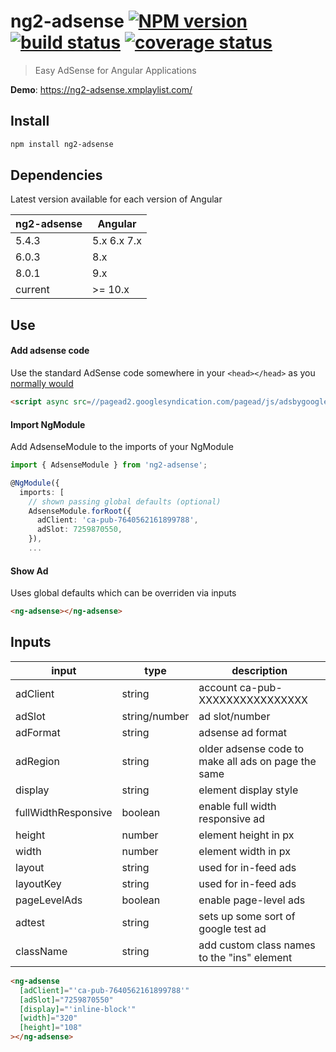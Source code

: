 # ng2-adsense [![NPM version][npm-image]][npm-url] [![build status][circle-img]][circle-url] [![coverage status][coverage-img]][coverage-url]

[npm-image]: https://img.shields.io/npm/v/ng2-adsense.svg
[npm-url]: https://npmjs.org/package/ng2-adsense
[circle-img]: https://circleci.com/gh/scttcper/ng2-adsense.svg?style=svg
[circle-url]: https://circleci.com/gh/scttcper/ng2-adsense
[coverage-img]: https://codecov.io/gh/scttcper/ng2-adsense/branch/master/graph/badge.svg
[coverage-url]: https://codecov.io/gh/scttcper/ng2-adsense

> Easy AdSense for Angular Applications

**Demo**: https://ng2-adsense.xmplaylist.com/

## Install

```bash
npm install ng2-adsense
```

## Dependencies

Latest version available for each version of Angular

| ng2-adsense | Angular     |
| ----------- | ----------- |
| 5.4.3       | 5.x 6.x 7.x |
| 6.0.3       | 8.x         |
| 8.0.1       | 9.x         |
| current     | >= 10.x     |

## Use

#### Add adsense code

Use the standard AdSense code somewhere in your `<head></head>` as you [normally would](https://support.google.com/adsense/answer/7477845)

```html
<script async src=//pagead2.googlesyndication.com/pagead/js/adsbygoogle.js></script>
```

#### Import NgModule

Add AdsenseModule to the imports of your NgModule

```typescript
import { AdsenseModule } from 'ng2-adsense';

@NgModule({
  imports: [
    // shown passing global defaults (optional)
    AdsenseModule.forRoot({
      adClient: 'ca-pub-7640562161899788',
      adSlot: 7259870550,
    }),
    ...
```

#### Show Ad

Uses global defaults which can be overriden via inputs

```html
<ng-adsense></ng-adsense>
```

## Inputs

| input               | type          | description                                         |
| ------------------- | ------------- | --------------------------------------------------- |
| adClient            | string        | account ca-pub-XXXXXXXXXXXXXXXX                     |
| adSlot              | string/number | ad slot/number                                      |
| adFormat            | string        | adsense ad format                                   |
| adRegion            | string        | older adsense code to make all ads on page the same |
| display             | string        | element display style                               |
| fullWidthResponsive | boolean       | enable full width responsive ad                     |
| height              | number        | element height in px                                |
| width               | number        | element width in px                                 |
| layout              | string        | used for in-feed ads                                |
| layoutKey           | string        | used for in-feed ads                                |
| pageLevelAds        | boolean       | enable page-level ads                               |
| adtest              | string        | sets up some sort of google test ad                 |
| className           | string        | add custom class names to the "ins" element         |

```html
<ng-adsense
  [adClient]="'ca-pub-7640562161899788'"
  [adSlot]="7259870550"
  [display]="'inline-block'"
  [width]="320"
  [height]="108"
></ng-adsense>
```
